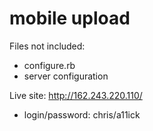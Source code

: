# mobile upload

Files not included:
- configure.rb
- server configuration

Live site: http://162.243.220.110/
- login/password: chris/a11ick